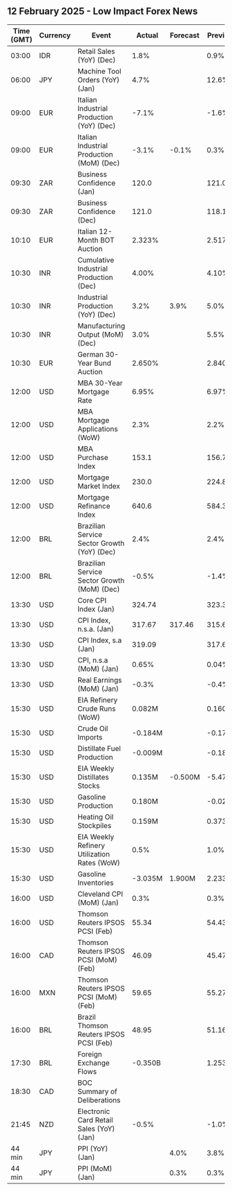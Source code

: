 ## 12 February 2025 - Low Impact Forex News

| Time (GMT) | Currency | Event | Actual | Forecast | Previous |
|------|----------|-------|--------|----------|----------|
| 03:00 | IDR | Retail Sales (YoY) (Dec) | 1.8% |  | 0.9% |
| 06:00 | JPY | Machine Tool Orders (YoY) (Jan) | 4.7% |  | 12.6% |
| 09:00 | EUR | Italian Industrial Production (YoY) (Dec) | -7.1% |  | -1.6% |
| 09:00 | EUR | Italian Industrial Production (MoM) (Dec) | -3.1% | -0.1% | 0.3% |
| 09:30 | ZAR | Business Confidence (Jan) | 120.0 |  | 121.0 |
| 09:30 | ZAR | Business Confidence (Dec) | 121.0 |  | 118.1 |
| 10:10 | EUR | Italian 12-Month BOT Auction | 2.323% |  | 2.517% |
| 10:30 | INR | Cumulative Industrial Production (Dec) | 4.00% |  | 4.10% |
| 10:30 | INR | Industrial Production (YoY) (Dec) | 3.2% | 3.9% | 5.0% |
| 10:30 | INR | Manufacturing Output (MoM) (Dec) | 3.0% |  | 5.5% |
| 10:30 | EUR | German 30-Year Bund Auction | 2.650% |  | 2.840% |
| 12:00 | USD | MBA 30-Year Mortgage Rate | 6.95% |  | 6.97% |
| 12:00 | USD | MBA Mortgage Applications (WoW) | 2.3% |  | 2.2% |
| 12:00 | USD | MBA Purchase Index | 153.1 |  | 156.7 |
| 12:00 | USD | Mortgage Market Index | 230.0 |  | 224.8 |
| 12:00 | USD | Mortgage Refinance Index | 640.6 |  | 584.3 |
| 12:00 | BRL | Brazilian Service Sector Growth (YoY) (Dec) | 2.4% |  | 2.4% |
| 12:00 | BRL | Brazilian Service Sector Growth (MoM) (Dec) | -0.5% |  | -1.4% |
| 13:30 | USD | Core CPI Index (Jan) | 324.74 |  | 323.30 |
| 13:30 | USD | CPI Index, n.s.a. (Jan) | 317.67 | 317.46 | 315.61 |
| 13:30 | USD | CPI Index, s.a (Jan) | 319.09 |  | 317.60 |
| 13:30 | USD | CPI, n.s.a (MoM) (Jan) | 0.65% |  | 0.04% |
| 13:30 | USD | Real Earnings (MoM) (Jan) | -0.3% |  | -0.4% |
| 15:30 | USD | EIA Refinery Crude Runs (WoW) | 0.082M |  | 0.160M |
| 15:30 | USD | Crude Oil Imports | -0.184M |  | -0.178M |
| 15:30 | USD | Distillate Fuel Production | -0.009M |  | -0.186M |
| 15:30 | USD | EIA Weekly Distillates Stocks | 0.135M | -0.500M | -5.471M |
| 15:30 | USD | Gasoline Production | 0.180M |  | -0.027M |
| 15:30 | USD | Heating Oil Stockpiles | 0.159M |  | 0.373M |
| 15:30 | USD | EIA Weekly Refinery Utilization Rates (WoW) | 0.5% |  | 1.0% |
| 15:30 | USD | Gasoline Inventories | -3.035M | 1.900M | 2.233M |
| 16:00 | USD | Cleveland CPI (MoM) (Jan) | 0.3% |  | 0.3% |
| 16:00 | USD | Thomson Reuters IPSOS PCSI (Feb) | 55.34 |  | 54.43 |
| 16:00 | CAD | Thomson Reuters IPSOS PCSI (MoM) (Feb) | 46.09 |  | 45.47 |
| 16:00 | MXN | Thomson Reuters IPSOS PCSI (MoM) (Feb) | 59.65 |  | 55.27 |
| 16:00 | BRL | Brazil Thomson Reuters IPSOS PCSI (Feb) | 48.95 |  | 51.16 |
| 17:30 | BRL | Foreign Exchange Flows | -0.350B |  | 1.253B |
| 18:30 | CAD | BOC Summary of Deliberations |  |  |  |
| 21:45 | NZD | Electronic Card Retail Sales (YoY) (Jan) | -0.5% |  | -1.0% |
| 44 min | JPY | PPI (YoY) (Jan) |  | 4.0% | 3.8% |
| 44 min | JPY | PPI (MoM) (Jan) |  | 0.3% | 0.3% |
